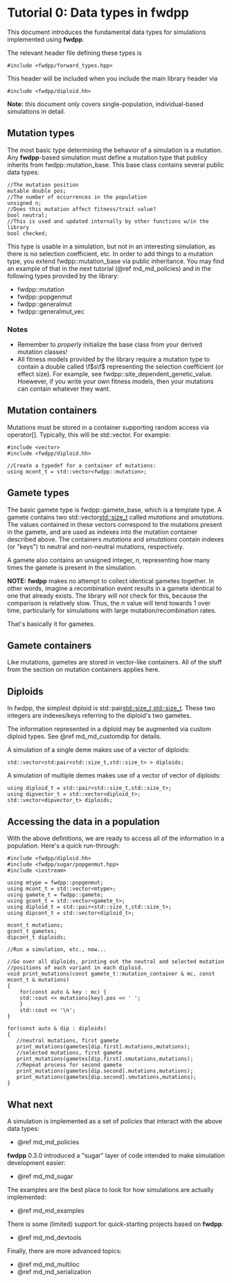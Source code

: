 # Tutorial 0: Data types in fwdpp

This document introduces the fundamental data types for simulations implemented using __fwdpp__.

The relevant header file defining these types is 

~~~{.cpp}
#include <fwdpp/forward_types.hpp>
~~~

This header will be included when you include the main library header via

~~~{.cpp}
#include <fwdpp/diploid.hh>
~~~

__Note:__ this document only covers single-population, individual-based simulations in detail.

## Mutation types

The most basic type determining the behavior of a simulation is a mutation.  Any __fwdpp__-based simulation must define a mutation type that publicy inherits from fwdpp::mutation_base.  This base class contains several public data types:

~~~{.cpp}
//The mutation position
mutable double pos;
//The number of occurrences in the population
unsigned n;
//Does this mutation affect fitness/trait value?
bool neutral;
//This is used and updated internally by other functions w/in the library
bool checked;
~~~

This type is usable in a simulation, but not in an interesting simulation, as there is no selection coefficient, etc.  In order to add things to a mutation type, you extend fwdpp::mutation_base via public inheritance.  You may find an example of that in the next tutorial (@ref md_md_policies) and in the following types provided by the library:

* fwdpp::mutation
* fwdpp::popgenmut
* fwdpp::generalmut
* fwdpp::generalmut_vec

### Notes

* Remember to _properly_ initialize the base class from your derived mutation classes!
* All fitness models provided by the library require a mutation type to contain a double called \f$s\f$ representing the selection coefficient (or effect size).  For example, see fwdpp::site_dependent_genetic_value.  Hoewever, if you write your own fitness models, then your mutations can contain whatever they want. 

## Mutation containers

Mutations must be stored in a container supporting random access via operator[].  Typically, this will be std::vector.
For example: 

~~~{.cpp}
#include <vector>
#include <fwdpp/diploid.hh>

//Create a typedef for a container of mutations:
using mcont_t = std::vector<fwdpp::mutation>;
~~~

## Gamete types

The basic gamete type is fwdpp::gamete_base, which is a template type. A gamete contains two std::vector<std::size_t>
called _mutations_ and _smutations_.  The values contained in these vectors correspond to the mutations present in the
gamete, and are used as indexes into the mutation container described above.  The containers _mutations_ and
_smutations_ contain indexes (or "keys") to neutral and non-neutral mutations, respectively.

A gamete also contains an unsigned integer, _n_, representing how many times the gamete is present in the simulation.

__NOTE:__ __fwdpp__ makes no attempt to collect identical gametes together. In other words, imagine a recombination
event results in a gamete identical to one that already exists.  The library will _not_ check for this, because the
comparison is relatively slow.  Thus, the _n_ value will tend towards 1 over time, particularly for simulations with
large mutation/recombination rates.

That's basically it for gametes. 


## Gamete containers

Like mutations, gametes are stored in vector-like containers.   All of the stuff from the section on mutation containers applies here.

## Diploids

In fwdpp, the simplest diploid is std::pair<std::size_t,std::size_t>.  These two integers are indexes/keys referring to
the diploid's two gametes.

The information represented in a diploid may be augmented via custom diploid types. See @ref md_md_customdip for
details.

A simulation of a single deme makes use of a vector of diploids:

~~~{.cpp}
std::vector<std:pair<std::size_t,std::size_t> > diploids;
~~~

A simulation of multiple demes makes use of a vector of vector of diploids:

~~~{.cpp}
using diploid_t = std::pair<std::size_t,std::size_t>;
using dipvector_t = std::vector<diploid_t>;
std::vector<dipvector_t> diploids;
~~~

## Accessing the data in a population

With the above definitions, we are ready to access all of the information in a population.  Here's a quick run-through:

~~~{.cpp}
#include <fwdpp/diploid.hh>
#include <fwdpp/sugar/popgenmut.hpp>
#include <iostream>

using mtype = fwdpp::popgenmut;
using mcont_t = std::vector<mtype>;
using gamete_t = fwdpp::gamete;
using gcont_t = std::vector<gamete_t>;
using diploid_t = std::pair<std::size_t,std::size_t>;
using dipcont_t = std::vector<diploid_t>;

mcont_t mutations;
gcont_t gametes;
dipcont_t diploids;

//Run a simulation, etc., now...

//Go over all diploids, printing out the neutral and selected mutation
//positions of each variant in each diploid.
void print_mutations(const gamete_t::mutation_container & mc, const mcont_t & mutations)
{
    for(const auto & key : mc) {
    std::cout << mutations[key].pos << ' ';
    }
    std::cout << '\n';
}

for(const auto & dip : diploids)
{
   //neutral mutations, first gamete
   print_mutations(gametes[dip.first].mutations,mutations); 
   //selected mutations, first gamete
   print_mutations(gametes[dip.first].smutations,mutations);
   //Repeat process for second gamete
   print_mutations(gametes[dip.second].mutations,mutations);   
   print_mutations(gametes[dip.second].smutations,mutations);   
}

~~~


## What next

A simulation is implemented as a set of _policies_ that interact with the above data types:

* @ref md_md_policies

__fwdpp__ 0.3.0 introduced a "sugar" layer of code intended to make simulation development easier:

* @ref md_md_sugar

The examples are the best place to look for how simulations are actually implemented:

* @ref md_md_examples

There is some (limited) support for quick-starting projects based on __fwdpp__:

* @ref md_md_devtools

Finally, there are more advanced topics:

* @ref md_md_multiloc
* @ref md_md_serialization

